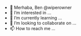 - 👋 Merhaba, Ben @wiperowner
- 👀 I’m interested in ...
- 🌱 I’m currently learning ...
- 💞️ I’m looking to collaborate on ...
- 📫 How to reach me ...

<!---
wiperowner/wiperowner is a ✨ special ✨ repository because its `README.md` (this file) appears on your GitHub profile.
You can click the Preview link to take a look at your changes.
--->
